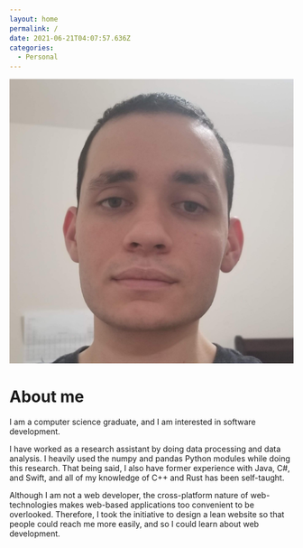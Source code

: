 ```yaml
---
layout: home
permalink: /
date: 2021-06-21T04:07:57.636Z
categories:
  - Personal
---
```



<link rel="stylesheet" href="./profile-picture.css">
<img src="luis.jpg" alt="Luis David Licea Torres">

# About me

I am a computer science graduate, and I am interested in software development.

I have worked as a research assistant by doing data processing and data analysis. I heavily used the numpy and pandas Python modules while doing this research. That being said, I also have former experience with Java, C#, and Swift, and all of my knowledge of C++ and Rust has been self-taught.

Although I am not a web developer, the cross-platform nature of web-technologies makes web-based applications too convenient to be overlooked. Therefore, I took the initiative to design a lean website so that people could reach me more easily, and so I could learn about web development.
